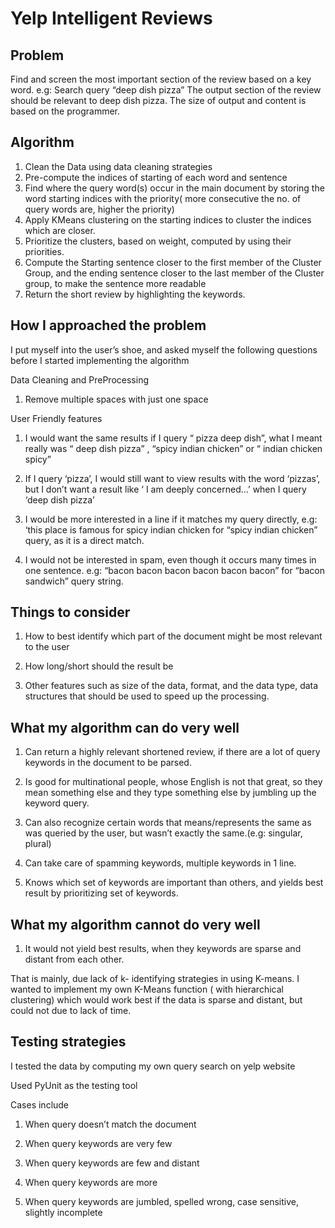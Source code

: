 Yelp Intelligent Reviews
========================

Problem
-------

Find and screen the most important section of the review based on a key word.
e.g: Search query “deep dish pizza”
The output section of the review should be relevant to deep dish pizza.
The size of output and content is based on the programmer.

Algorithm
---------

1. Clean the Data using data cleaning strategies
2. Pre-compute the indices of starting of each word and sentence
3. Find where the query word(s) occur in the main document by storing the word starting indices with the priority( more consecutive the no. of query words are, higher the priority)
4. Apply KMeans clustering on the starting indices to cluster the indices which are closer.
5. Prioritize the clusters, based on weight, computed by using their priorities.
6. Compute the Starting sentence closer to the first member of the Cluster Group, and the ending sentence closer to the last member of the Cluster group, to make the sentence more readable
7. Return the short review by highlighting the keywords.

How I approached the problem
----------------------------

I put myself into the user’s shoe, and asked myself the following questions before I started implementing the algorithm

Data Cleaning and PreProcessing

1. Remove multiple spaces with just one space

User Friendly features

1. I would want the same results if I query “ pizza deep dish”, what I meant really was “ deep dish pizza” , “spicy indian chicken” or “ indian chicken spicy”

2. If I query ‘pizza’, I would still want to view results with the word ‘pizzas’, but I don’t want a result like ‘ I am deeply concerned…’ when I query ‘deep dish pizza’

3. I would be more interested in a line if it matches my query directly, e.g: ‘this place is famous for spicy indian chicken for “spicy indian chicken” query, as it is a direct match.

4. I would not be interested in spam, even though it occurs many times in one sentence.
e.g: “bacon bacon bacon bacon bacon bacon” for “bacon sandwich” query string.

Things to consider
------------------

1. How to best identify which part of the document might be most relevant to the user

2. How long/short should the result be

3. Other features such as size of the data, format, and the data type, data structures that should be used to speed up the processing.

What my algorithm can do very well
----------------------------------

1. Can return a highly relevant shortened review, if there are a lot of query keywords in the document to be parsed.

2. Is good for multinational people, whose English is not that great, so they mean something else and they type something else by jumbling up the keyword query.

3. Can also recognize certain words that means/represents the same as was queried by the user, but wasn’t exactly the same.(e.g: singular, plural)

4. Can take care of spamming keywords, multiple keywords in 1 line.

5. Knows which set of keywords are important than others, and yields best result by prioritizing set of keywords.

What my algorithm cannot do very well
-------------------------------------

1. It would not yield best results, when they keywords are sparse and distant from each other.

That is mainly, due lack of k- identifying strategies in using K-means.
I wanted to implement my own K-Means function ( with hierarchical clustering) which would work best if the data is sparse and distant, but could not due to lack of time.

Testing strategies
------------------

I tested the data by computing my own query search on yelp website

Used PyUnit as the testing tool

Cases include
1) When query doesn’t match the document

2) When query keywords are very few

3) When query keywords are few and distant

4) When query keywords are more

5) When query keywords are jumbled, spelled wrong, case sensitive, slightly incomplete
